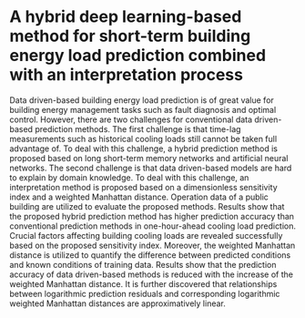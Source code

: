 # A hybrid deep learning-based method for short-term building energy load prediction combined with an interpretation process
Data driven-based building energy load prediction is of great value for building energy management
tasks such as fault diagnosis and optimal control. However, there are two challenges for conventional
data driven-based prediction methods. The first challenge is that time-lag measurements such as historical
cooling loads still cannot be taken full advantage of. To deal with this challenge, a hybrid prediction
method is proposed based on long short-term memory networks and artificial neural networks. The second
challenge is that data driven-based models are hard to explain by domain knowledge. To deal with
this challenge, an interpretation method is proposed based on a dimensionless sensitivity index and a
weighted Manhattan distance. Operation data of a public building are utilized to evaluate the proposed
methods. Results show that the proposed hybrid prediction method has higher prediction accuracy than
conventional prediction methods in one-hour-ahead cooling load prediction. Crucial factors affecting
building cooling loads are revealed successfully based on the proposed sensitivity index. Moreover, the
weighted Manhattan distance is utilized to quantify the difference between predicted conditions and
known conditions of training data. Results show that the prediction accuracy of data driven-based methods
is reduced with the increase of the weighted Manhattan distance. It is further discovered that relationships
between logarithmic prediction residuals and corresponding logarithmic weighted Manhattan
distances are approximatively linear.
